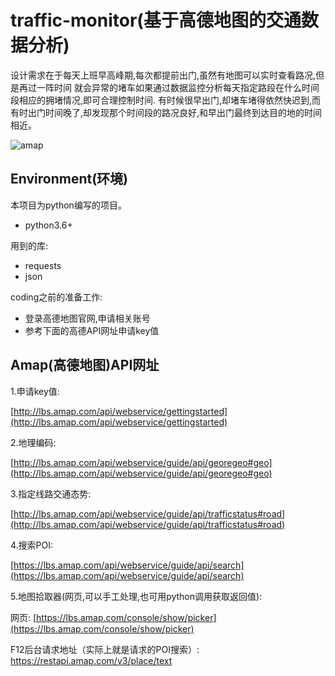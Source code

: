 traffic-monitor(基于高德地图的交通数据分析)
===

设计需求在于每天上班早高峰期,每次都提前出门,虽然有地图可以实时查看路况,但是再过一阵时间
就会异常的堵车如果通过数据监控分析每天指定路段在什么时间段相应的拥堵情况,即可合理控制时间.
有时候很早出门,却堵车堵得依然快迟到,而有时出门时间晚了,却发现那个时间段的路况良好,和早出门最终到达目的地的时间相近。

![amap](https://github.com/unlimitbladeworks/traffic-monitor/raw/master/picture/map.png "高德地图样照")

Environment(环境)
---
本项目为python编写的项目。

- python3.6+

用到的库:

- requests
- json

coding之前的准备工作:

- 登录高德地图官网,申请相关账号
- 参考下面的高德API网址申请key值

Amap(高德地图)API网址
---
1.申请key值:

[http://lbs.amap.com/api/webservice/gettingstarted](http://lbs.amap.com/api/webservice/gettingstarted)

2.地理编码:

[http://lbs.amap.com/api/webservice/guide/api/georegeo#geo](http://lbs.amap.com/api/webservice/guide/api/georegeo#geo)

3.指定线路交通态势:

[http://lbs.amap.com/api/webservice/guide/api/trafficstatus#road](http://lbs.amap.com/api/webservice/guide/api/trafficstatus#road)

4.搜索POI:

[https://lbs.amap.com/api/webservice/guide/api/search](https://lbs.amap.com/api/webservice/guide/api/search)

5.地图拾取器(网页,可以手工处理,也可用python调用获取返回值):

网页:
[https://lbs.amap.com/console/show/picker](https://lbs.amap.com/console/show/picker)

F12后台请求地址（实际上就是请求的POI搜索）:
https://restapi.amap.com/v3/place/text
